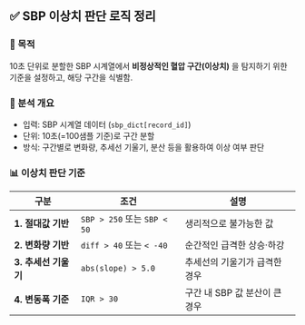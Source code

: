 ## ✅ SBP 이상치 판단 로직 정리

### 📌 목적

10초 단위로 분할한 SBP 시계열에서 **비정상적인 혈압 구간(이상치)** 을 탐지하기 위한 기준을 설정하고, 해당 구간을 식별함.

### 🧩 분석 개요

- 입력: SBP 시계열 데이터 (`sbp_dict[record_id]`)
- 단위: 10초(=100샘플 기준)로 구간 분할
- 방식: 구간별로 변화량, 추세선 기울기, 분산 등을 활용하여 이상 여부 판단

### 📊 이상치 판단 기준

|구분|조건|설명|
|---|---|---|
|**1. 절대값 기반**|`SBP > 250` 또는 `SBP < 50`|생리적으로 불가능한 값|
|**2. 변화량 기반**|`diff > 40` 또는 `< -40`|순간적인 급격한 상승·하강|
|**3. 추세선 기울기**|`abs(slope) > 5.0`|추세선의 기울기가 급격한 경우|
|**4. 변동폭 기준**|`IQR > 30`|구간 내 SBP 값 분산이 큰 경우|